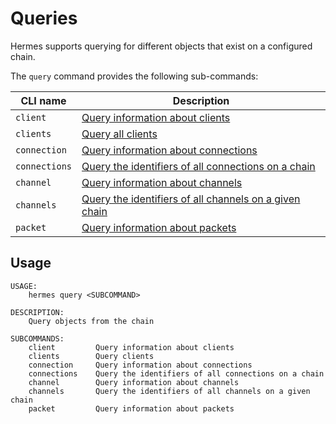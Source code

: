# Queries

Hermes supports querying for different objects that exist on a configured chain.

The `query` command provides the following sub-commands:

| CLI name               | Description                                                                    |
| ---------------------- | ------------------------------------------------------------------------------ |
| `client`               | [Query information about clients](./query_client.html)                         |
| `clients`              | [Query all clients](./query_client.html)                                       |
| `connection`           | [Query information about connections](./query_connection.html)                 |
| `connections`          | [Query the identifiers of all connections on a chain](./query_connection.html) |
| `channel`              | [Query information about channels](./query_channel.html)                       |
| `channels`             | [Query the identifiers of all channels on a given chain](./query_channel.html) |
| `packet`               | [Query information about packets](./query_packet.html)                         |

## Usage

```
USAGE:
    hermes query <SUBCOMMAND>

DESCRIPTION:
    Query objects from the chain

SUBCOMMANDS:
    client         Query information about clients
    clients        Query clients
    connection     Query information about connections
    connections    Query the identifiers of all connections on a chain
    channel        Query information about channels
    channels       Query the identifiers of all channels on a given chain
    packet         Query information about packets
```
